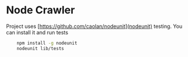 Node Crawler
====================

Project uses [https://github.com/caolan/nodeunit](nodeunit) testing. You can install it and run tests
```bash
    npm install -g nodeunit
    nodeunit lib/tests
```




